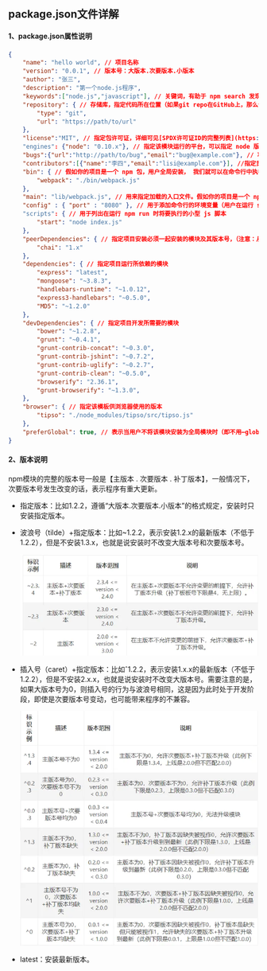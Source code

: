 ## package.json文件详解



#### 1、package.json属性说明

```json
{
    "name": "hello world", // 项目名称
    "version": "0.0.1", // 版本号：大版本.次要版本.小版本
    "author": "张三",
    "description": "第一个node.js程序",
    "keywords":["node.js","javascript"], // 关键词，有助于 npm search 发现
    "repository": { // 存储库，指定代码所在位置（如果git repo在GitHub上，那么该npm docs 命令将能够找到文件位置。）
        "type": "git",
        "url": "https://path/to/url"
    },
    "license":"MIT", // 指定包许可证，详细可见[SPDX许可证ID的完整列表](https://spdx.org/licenses/)
    "engines": {"node": "0.10.x"}, // 指定该模块运行的平台，可以指定 node 版本、npm 版本等
    "bugs":{"url":"http://path/to/bug","email":"bug@example.com"}, // 项目问题跟踪器的URL和应报告问题的电子邮件地址。
    "contributors":[{"name":"李四","email":"lisi@example.com"}], //指定贡献者
    "bin": { // 假如你的项目是一个 npm 包，用户全局安装， 我们就可以在命令行中执行这个文件， 本地安装我们可以在当前工程目录的命令行中执行该文件
        "webpack": "./bin/webpack.js"
    },
    "main": "lib/webpack.js", // 用来指定加载的入口文件。假如你的项目是一个 npm 包，当用户安装你的包后，require('my-module') 返回的是 main 字段中所列出文件的 module.exports 属性。当不指定main 字段时，默认值是模块根目录下面的 index.js 文件
    "config" : { "port" : "8080" }, // 用于添加命令行的环境变量（用户在运行 scripts 命令时，就默认在脚本文件中添加 process.env.npm_package_config_port，用户可以通过 npm config set foo:port 80 命令更改这个值）
    "scripts": { // 用于列出在运行 npm run 时将要执行的小型 js 脚本
        "start": "node index.js"
    },
    "peerDependencies": { // 指定项目安装必须一起安装的模块及其版本号，（注意：从 npm 3.0 开始，peerDependencies不会再默认安装）
        "chai": "1.x"
    },
    "dependencies": { // 指定项目运行所依赖的模块
        "express": "latest",
        "mongoose": "~3.8.3",
        "handlebars-runtime": "~1.0.12",
        "express3-handlebars": "~0.5.0",
        "MD5": "~1.2.0"
    },
    "devDependencies": { // 指定项目开发所需要的模块
        "bower": "~1.2.8",
        "grunt": "~0.4.1",
        "grunt-contrib-concat": "~0.3.0",
        "grunt-contrib-jshint": "~0.7.2",
        "grunt-contrib-uglify": "~0.2.7",
        "grunt-contrib-clean": "~0.5.0",
        "browserify": "2.36.1",
        "grunt-browserify": "~1.3.0",
    },
    "browser": { // 指定该模板供浏览器使用的版本
        "tipso": "./node_modules/tipso/src/tipso.js"
    },
    "preferGlobal": true, // 表示当用户不将该模块安装为全局模块时（即不用–global参数），要不要显示警告，表示该模块的本意就是安装为全局模块。
}
```





#### 2、版本说明

npm模块的完整的版本号一般是【主版本 . 次要版本 . 补丁版本】，一般情况下，次要版本号发生改变的话，表示程序有重大更新。

- 指定版本：比如1.2.2，遵循“大版本.次要版本.小版本”的格式规定，安装时只安装指定版本。

- 波浪号（tilde）+指定版本：比如~1.2.2，表示安装1.2.x的最新版本（不低于1.2.2），但是不安装1.3.x，也就是说安装时不改变大版本号和次要版本号。

  ![avatar](../images/4642829-aeb250213d1a016a.png)

- 插入号（caret）+指定版本：比如ˆ1.2.2，表示安装1.x.x的最新版本（不低于1.2.2），但是不安装2.x.x，也就是说安装时不改变大版本号。需要注意的是，如果大版本号为0，则插入号的行为与波浪号相同，这是因为此时处于开发阶段，即使是次要版本号变动，也可能带来程序的不兼容。

  ![avatar](../images/4642829-9b3b923aa74ddb00.png)



- latest：安装最新版本。